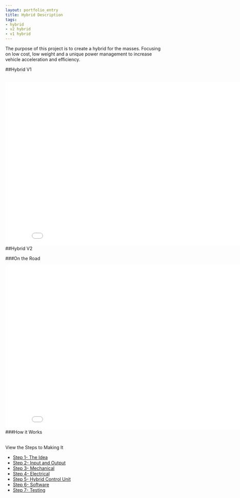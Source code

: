 ```yaml
---
layout: portfolio_entry
title: Hybrid Description
tags:
- hybrid
- v2 hybrid
- v1 hybrid
---
```



The purpose of this project is to create a hybrid for the masses. Focusing on low cost, low weight and a unique power management to increase vehicle acceleration and efficiency.


##Hybrid V1

<br>
<iframe width="854" height="510" src="//www.youtube.com/embed/a_jzR1VXLaA" frameborder="0" allowfullscreen></iframe>
<br>
##Hybrid V2

###On the Road
<br>
<iframe width="854" height="510" src="//www.youtube.com/embed/WQtkblyeEQs" frameborder="0" allowfullscreen></iframe>
<br>
###How it Works
<br>
<br>

View the Steps to Making It

* [Step 1- The Idea](http://blog.labsbell.com/blog/HybridStep1/)
* [Step 2- Input and Output](http://blog.labsbell.com/blog/HybridStep2/)
* [Step 3- Mechanical](http://blog.labsbell.com/blog/HybridStep3/)
* [Step 4- Electrical](http://blog.labsbell.com/blog/HybridStep4/)
* [Step 5- Hybrid Control Unit](http://blog.labsbell.com/blog/HybridStep5/)
* [Step 6- Software](http://blog.labsbell.com/blog/HybridStep6/)
* [Step 7- Testing](http://blog.labsbell.com/blog/HybridStep7/)
